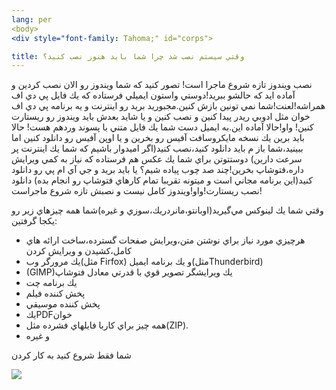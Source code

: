 ```yaml
---
lang: per
<body>
<div style="font-family: Tahoma;" id="corps">

title: وقتي سيستم نصب شد چرا شما بايد هنوز نصب كنيد؟
---
```



نصب ويندوز تازه شروع ماجرا است! تصور كنيد كه شما ويندوز رو الان نصب
كردين و آماده ايد كه حالشو ببريد!دوستي واستون ايميلي فرستاده كه يك فايل
پي دي اف همراشه!لعنت!شما نمي تونين بازش كنين.مجبوريد بريد رو اينترنت و
يه برنامه پي دي اف خوان مثل ادوبي ريدر پيدا كنين و نصب كنين و يا شايد
بعدش بايد ويندوز رو ريستارت كنين!
واو!حالا آماده اين.به ايميل دست شما يك فايل متني با پسوند وردهم هست!
حالا بايد برين يك نسخه مايكروسافت آفيس رو بخرين و يا اوپن آفيس رو
دانلود كنين اما ببينيد،شما باز م بايد دانلود كنيد،نصب كنيد(اگر اميدوار
باشيم كه شما يك اينترنت پر سرعت دارين)
دوستتوتن براي شما يك عكس هم فرستاده كه نياز به كمي ويرايش داره،فتوشاپ
بخرين!چند صد چوب پياده شيم؟
يا بايد بريد و جي آي ام پي رو دانلود كنيد(اين برنامه مجاني است و ميتونه
تقريبا تمام كارهاي فتوشاپ رو انجام بده)
دانلود نصب ريستارت!واو!ويندوز كامل نيست و نصبش تازه شروع ماجراست!



وقتي شما يك لينوكس مي&zwnj;گيريد(اوبانتو،مانردريك،سوزي و غيره)شما همه چيزهاي زير رو يكجا گرفتين: 


<ul>
  <li>هرچيزي مورد نياز براي نوشتن متن،ويرايش صفحات گسترده،ساخت ارائه هاي كامل،كشيدن و ويرايش كردن</li>
  <li>يك مرورگر وب(مثل Firfox) و  يك برنامه ايميل(مثلThunderbird)</li>
  <li>(GIMP)يك ويرايشگر تصوير قوي با قدرتي معادل فتوشاپ&nbsp;</li>
  <li>يك برنامه چت</li>
  <li>پخش كننده فيلم</li>
  <li>پخش كننده موسيقي</li>
  <li>يكPDFخوان&nbsp;</li>
  <li>همه چيز براي كاربا فايلهاي فشرده مثل(ZIP).</li>
  <li>و غيره</li>
</ul>


شما فقط شروع كنيد به كار كردن


<img src="Images/app_menu.png">




